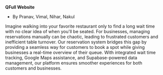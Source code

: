 **QFull Website**
- By Pranav, Vimal, Nihar, Nakul

Imagine walking into your favorite restaurant only to find a long wait time with no clear idea of when you'll be seated. For businesses, managing reservations manually can be chaotic, leading to frustrated customers and inefficient table turnover. Our reservation system bridges this gap by providing a seamless way for customers to book a spot while giving businesses a real-time overview of their queue. With integrated wait time tracking, Google Maps assistance, and Supabase-powered data management, our platform ensures smoother experiences for both customers and businesses.
